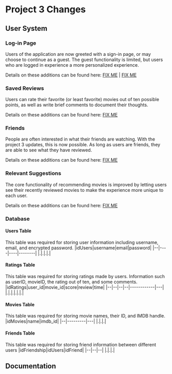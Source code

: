 # Project 3 Changes
## User System
### Log-in Page
Users of the application are now greeted with a sign-in page, or may choose to continue as a guest. The guest functionality is limited, but users who are logged in experience a more personalized experience.

Details on these additions can be found here: [FIX ME](https://github.com/brwali/PopcornPicks) |  [FIX ME](https://github.com/brwali/PopcornPicks)

### Saved Reviews
Users can rate their favorite (or least favorite) movies out of ten possible points, as well as write brief comments to document their thoughts.

Details on these additions can be found here: [FIX ME](https://github.com/brwali/PopcornPicks)

### Friends
People are often interested in what their friends are watching. With the project 3 updates, this is now possible. As long as users are friends, they are able to see what they have reviewed.

Details on these additions can be found here: [FIX ME](https://github.com/brwali/PopcornPicks)

### Relevant Suggestions
The core functionality of recommending movies is improved by letting users see their recently reviewed movies to make the experience more unique to each user.

Details on these additions can be found here: [FIX ME](https://github.com/brwali/PopcornPicks)

### Database
#### Users Table
This table was required for storing user information including username, email, and encrypted password.
|idUsers|username|email|password|
|--|----|----|--------|
|.|.|.|.|

#### Ratings Table
This table was required for storing ratings made by users. Information such as userID, movieID, the rating out of ten, and some comments.
|idRatings|user_id|movie_id|score|review|time|
|--|--|--|--|------------|---|
|.|.|.|.|.|.|

#### Movies Table
This table was required for storing movie names, their ID, and IMDB handle.
|idMovies|name|imdb_id|
|--|---------|---|
|.|.|.|

#### Friends Table
This table was required for storing friend information between different users
|idFriendship|idUsers|idFriend|
|--|--|--|
|.|.|.|

## Documentation
